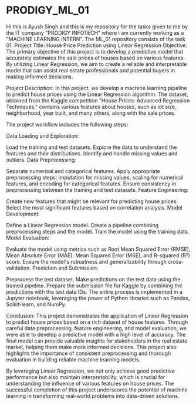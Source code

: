 # PRODIGY_ML_01
Hi this is Ayush Singh and this is my repository for the tasks given to me by the IT company "PRODIGY INFOTECH" where i am currently working as a "MACHINE LEARNING INTERN". The ML_01 repository consists of the task 01.
Project Title: House Price Prediction using Linear Regression
Objective:
The primary objective of this project is to develop a predictive model that accurately estimates the sale prices of houses based on various features. By utilizing Linear Regression, we aim to create a reliable and interpretable model that can assist real estate professionals and potential buyers in making informed decisions.

Project Description:
In this project, we develop a machine learning pipeline to predict house prices using the Linear Regression algorithm. The dataset, obtained from the Kaggle competition "House Prices: Advanced Regression Techniques," contains various features about houses, such as lot size, neighborhood, year built, and many others, along with the sale prices.

The project workflow includes the following steps:

Data Loading and Exploration:

Load the training and test datasets.
Explore the data to understand the features and their distributions.
Identify and handle missing values and outliers.
Data Preprocessing:

Separate numerical and categorical features.
Apply appropriate preprocessing steps: imputation for missing values, scaling for numerical features, and encoding for categorical features.
Ensure consistency in preprocessing between the training and test datasets.
Feature Engineering:

Create new features that might be relevant for predicting house prices.
Select the most significant features based on correlation analysis.
Model Development:

Define a Linear Regression model.
Create a pipeline combining preprocessing steps and the model.
Train the model using the training data.
Model Evaluation:

Evaluate the model using metrics such as Root Mean Squared Error (RMSE), Mean Absolute Error (MAE), Mean Squared Error (MSE), and R-squared (R²) score.
Ensure the model's robustness and generalizability through cross-validation.
Prediction and Submission:

Preprocess the test dataset.
Make predictions on the test data using the trained pipeline.
Prepare the submission file for Kaggle by combining the predictions with the test data IDs.
The entire process is implemented in a Jupyter notebook, leveraging the power of Python libraries such as Pandas, Scikit-learn, and NumPy.

Conclusion:
This project demonstrates the application of Linear Regression to predict house prices based on a rich dataset of house features. Through careful data preprocessing, feature engineering, and model evaluation, we were able to develop a predictive model with a high level of accuracy. The final model can provide valuable insights for stakeholders in the real estate market, helping them make more informed decisions. This project also highlights the importance of consistent preprocessing and thorough evaluation in building reliable machine learning models.

By leveraging Linear Regression, we not only achieve good predictive performance but also maintain interpretability, which is crucial for understanding the influence of various features on house prices. The successful completion of this project underscores the potential of machine learning in transforming real-world problems into data-driven solutions.
